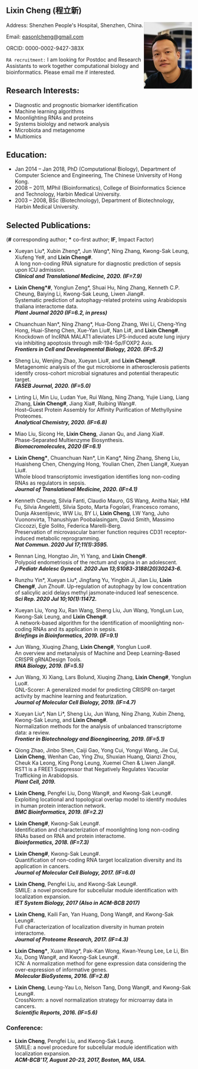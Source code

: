## Lixin Cheng (程立新)

<img align="right" width="130" height="180" src="https://github.com/easonlcheng/easonlcheng.github.com/blob/master/bighead1.jpg?raw=true">

Address: Shenzhen People's Hospital, Shenzhen, China.

Email: easonlcheng@gmail.com

ORCID:  0000-0002-9427-383X 

`RA recruitment:` I am looking for Postdoc and Research Assistants to work together computational biology and bioinformatics. Please email me if interested.

## Research Interests:
* Diagnostic and prognostic biomarker identification
* Machine learning algorithms
* Moonlighting RNAs and proteins
* Systems biololgy and network analysis
* Microbiota and metagenome
* Multiomics

## Education:
* Jan 2014 – Jan 2018, PhD (Computational Biology), Department of Computer Science and Engineering, The Chinese University of Hong Kong.
* 2008 – 2011, MPhil (Bioinformatics), College of Bioinformatics Science and Technology, Harbin Medical University.
* 2003 – 2008, BSc (Biotechnology), Department of Biotechnology, Harbin Medical University.

## Selected Publications:
(**#** corresponding author; **\*** co-first author; **IF**, Impact Factor)

*	Xueyan Liu\*, Xubin Zheng\*, Jun Wang\*, Ning Zhang, Kwong-Sak Leung, Xiufeng Ye#, and **Lixin Cheng#**.  
A long non-coding RNA signature for diagnostic prediction of sepsis upon ICU admission.  
***Clinical and Translational Medicine, 2020. (IF=7.9)***

*	**Lixin Cheng\*#**, Yonglun Zeng\*, Shuai Hu, Ning Zhang, Kenneth C.P. Cheung, Baiying Li, Kwong-Sak Leung, Liwen Jiang#.  
Systematic prediction of autophagy-related proteins using Arabidopsis thaliana interactome data.  
***Plant Journal 2020 (IF=6.2, in press)***

*	Chuanchuan Nan\*, Ning Zhang\*, Hua-Dong Zhang, Wei Li, Cheng-Ying Hong, Huai-Sheng Chen, Xue-Yan Liu#, Nan Li#, and **Lixin Cheng#**.  
Knockdown of lncRNA MALAT1 alleviates LPS-induced acute lung injury via inhibiting apoptosis through miR-194-5p/FOXP2 Axis.  
***Frontiers in Cell and Developmental Biology, 2020. (IF=5.2)***

*	Sheng Liu, Wenjing Zhao, Xueyan Liu#, and **Lixin Cheng#**.  
Metagenomic analysis of the gut microbiome in atherosclerosis patients identify cross-cohort microbial signatures and potential therapeutic target.  
***FASEB Journal, 2020. (IF=5.0)***

*	Linting Li, Min Liu, Ludan Yue, Rui Wang, Ning Zhang, Yujie Liang, Liang Zhang, **Lixin Cheng#**, Jiang Xia#, Ruibing Wang#.  
Host–Guest Protein Assembly for Affinity Purification of Methyllysine Proteomes.  
***Analytical Chemistry, 2020. (IF=6.8)***

*	Miao Liu, Sicong He, **Lixin Cheng**, Jianan Qu, and Jiang Xia#.  
Phase-Separated Multienzyme Biosynthesis.  
***Biomacromolecules, 2020 (IF=6.1)***

* **Lixin Cheng\***, Chuanchuan Nan\*, Lin Kang\*, Ning Zhang, Sheng Liu, Huaisheng Chen, Chengying Hong, Youlian Chen, Zhen Liang#, Xueyan Liu#.  
Whole blood transcriptomic investigation identifies long non-coding RNAs as regulators in sepsis.  
***Journal of Translational Medicine, 2020. (IF=4.1)***

*	Kenneth Cheung, Silvia Fanti, Claudio Mauro, GS Wang, Anitha Nair, HM Fu, Silvia Angeletti, Silvia Spoto, Marta Fogolari, Francesco romano, Dunja Aksentijevic, WW Liu, BY Li, **Lixin Cheng**, LW Yang, Juho Vuononvirta, Thanushiyan Poobalasingam, David Smith, Massimo Ciccozzi, Egle Solito, Federica Marelli-Berg.  
Preservation of microvascular barrier function requires CD31 receptor-induced metabolic reprogramming.  
***Nat Commun. 2020 Jul 17;11(1):3595.***

*	Rennan Ling, Hongtao Jin, Yi Yang, and **Lixin Cheng#**.  
Polypoid endometriosis of the rectum and vagina in an adolescent.  
***J Pediatr Adolesc Gynecol. 2020 Jun 13;S1083-3188(20)30243-6.***

*	Runzhu Yin\*, Xueyan Liu\*, Jingfang Yu, Yingbin Ji, Jian Liu, **Lixin Cheng#**, Jun Zhou#. 
Up‑regulation of autophagy by low concentration of salicylic acid delays methyl jasmonate‑induced leaf senescence.  
***Sci Rep. 2020 Jul 10;10(1):11472.***

* Xueyan Liu, Yong Xu, Ran Wang, Sheng Liu, Jun Wang, YongLun Luo, Kwong-Sak Leung, and **Lixin Cheng#**.  
A network-based algorithm for the identification of moonlighting non-coding RNAs and its application in sepsis.  
***Briefings in Bioinformatics, 2019. (IF=9.1)***

* Jun Wang, Xiuqing Zhang, **Lixin Cheng#**, Yonglun Luo#.  
An overview and metanalysis of Machine and Deep Learning-Based CRISPR gRNADesign Tools.  
***RNA Biology, 2019. (IF=5.5)***

* Jun Wang, Xi Xiang, Lars Bolund, Xiuqing Zhang, **Lixin Cheng#**, Yonglun Luo#.  
GNL-Scorer: A generalized model for predicting CRISPR on-target activity by machine learning and featurization.  
***Journal of Molecular Cell Biology, 2019. (IF=4.7)***

* Xueyan Liu\*, Nan Li\*, Sheng Liu, Jun Wang, Ning Zhang, Xubin Zheng, Kwong-Sak Leung, and **Lixin Cheng#**.  
Normalization methods for the analysis of unbalanced transcriptome data: a review.  
***Frontier in Biotechnology and Bioengineering, 2019. (IF=5.1)***

* Qiong Zhao, Jinbo Shen, Caiji Gao, Yong Cui, Yongyi Wang, Jie Cui, **Lixin Cheng**, Wenhan Cao, Ying Zhu, Shuxian Huang, Qianzi Zhou, Cheuk Ka Leong, King Pong Leung, Xuemei Chen & Liwen Jiang#.  
RST1 is a FREE1 Suppressor that Negatively Regulates Vacuolar Trafficking in Arabidopsis.  
***Plant Cell, 2019.***

* **Lixin Cheng**, Pengfei Liu, Dong Wang#, and Kwong-Sak Leung#.  
Exploiting locational and topological overlap model to identify modules in human protein interaction network.  
***BMC Bioinformatics, 2019. (IF=2.2)***

* **Lixin Cheng#**, Kwong-Sak Leung#.  
Identification and characterization of moonlighting long non-coding RNAs based on RNA and protein interactome.  
***Bioinformatics, 2018. (IF=7.3)***

* **Lixin Cheng#**, Kwong-Sak Leung#.  
Quantification of non-coding RNA target localization diversity and its application in cancers.  
***Journal of Molecular Cell Biology, 2017. (IF=6.0)***

* **Lixin Cheng**, Pengfei Liu, and Kwong-Sak Leung#.  
SMILE: a novel procedure for subcellular module identification with localization expansion.  
***IET System Biology, 2017 (Also in ACM-BCB 2017)***

* **Lixin Cheng**, Kaili Fan, Yan Huang, Dong Wang#, and Kwong-Sak Leung#.  
Full characterization of localization diversity in human protein interactome.  
***Journal of Proteome Research, 2017. (IF=4.3)***

* **Lixin Cheng\***, Xuan Wang\*, Pak-Kan Wong, Kwan-Yeung Lee, Le Li, Bin Xu, Dong Wang#, and Kwong-Sak Leung#.  
ICN: A normalization method for gene expression data considering the over-expression of informative genes.  
***Molecular BioSystems, 2016. (IF=2.8)***

* **Lixin Cheng**, Leung-Yau Lo, Nelson Tang, Dong Wang#, and Kwong-Sak Leung#.  
CrossNorm: a novel normalization strategy for microarray data in cancers.  
***Scientific Reports, 2016. (IF=5.6)***

### Conference:
* **Lixin Cheng**, Pengfei Liu, and Kwong-Sak Leung.  
SMILE: a novel procedure for subcellular module identification with localization expansion.  
***ACM-BCB’17, August 20-23, 2017, Boston, MA, USA.***


